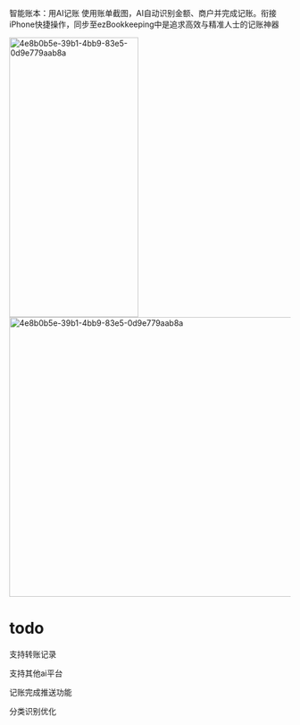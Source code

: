 智能账本：用AI记账
使用账单截图，AI自动识别金额、商户并完成记账。衔接iPhone快捷操作，同步至ezBookkeeping中是追求高效与精准人士的记账神器


<img width="231" height="500" alt="4e8b0b5e-39b1-4bb9-83e5-0d9e779aab8a" src="https://github.com/user-attachments/assets/8b466a45-96c5-4847-8969-6bac65e6938c" />

<img width="1652" height="500" alt="4e8b0b5e-39b1-4bb9-83e5-0d9e779aab8a" src="https://github.com/user-attachments/assets/35f64480-71b5-433f-9ab7-cc2cb2600d39" />

# todo
支持转账记录

支持其他ai平台

记账完成推送功能

分类识别优化
